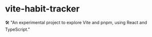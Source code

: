 # vite-habit-tracker

🛠️ "An experimental project to explore Vite and pnpm, using React and TypeScript."
